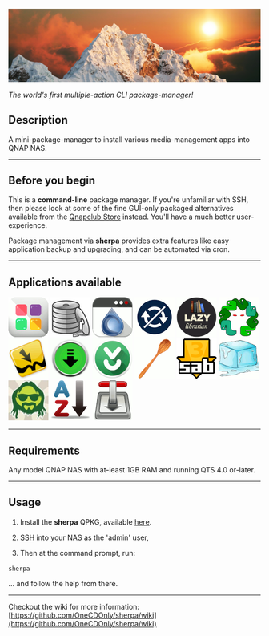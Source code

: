 ![icon](images/sherpa.wide.png)

*The world's first multiple-action CLI package-manager!*

## Description

A mini-package-manager to install various media-management apps into QNAP NAS.

---
## Before you begin

This is a **command-line** package manager. If you're unfamiliar with SSH, then please look at some of the fine GUI-only packaged alternatives available from the [Qnapclub Store](https://qnapclub.eu/en) instead. You'll have a much better user-experience.

Package management via **sherpa** provides extra features like easy application backup and upgrading, and can be automated via cron.

---
## Applications available
[![Entware](images/Entware.gif)](https://github.com/Entware/Entware/wiki)
[![Par2](images/Par2.gif)](https://github.com/Parchive/par2cmdline)
[![Deluge](images/Deluge-web.gif)](https://dev.deluge-torrent.org/)
[![HideThatBanner](images/HideThatBanner.gif)](https://github.com/OneCDOnly/HideThatBanner)
[![LazyLibrarian](images/LazyLibrarian.gif)](https://lazylibrarian.gitlab.io/)
[![Medusa](images/OMedusa.gif)](https://github.com/pymedusa/Medusa)
[![Mylar3](images/Mylar3.gif)](https://github.com/mylar3/mylar3)
[![NZBGet](images/NZBGet.gif)](https://nzbget.net/)
[![nzbToMedia](images/nzbToMedia.gif)](https://github.com/clinton-hall/nzbToMedia)
[![RunLast](images/RunLast.gif)](https://github.com/OneCDOnly/RunLast)
[![SABnzbd](images/SABnzbd.gif)](https://sabnzbd.org/wiki/)
[![SickChill](images/SickChill.gif)](https://github.com/SickChill/SickChill)
[![SickGear](images/OSickGear.gif)](https://github.com/SickGear/SickGear/wiki)
[![SortMyQPKGs](images/SortMyQPKGs.gif)](https://github.com/OneCDOnly/SortMyQPKGs)
[![Transmission](images/OTransmission.gif)](https://transmissionbt.com/)

---
## Requirements

Any model QNAP NAS with at-least 1GB RAM and running QTS 4.0 or-later.

---
## Usage

1) Install the **sherpa** QPKG, available [here](https://github.com/OneCDOnly/sherpa/tree/main/QPKGs/sherpa/build).

2) [SSH](https://www.qnap.com/en/how-to/knowledge-base/article/how-to-access-qnap-nas-by-ssh/) into your NAS as the 'admin' user,

3) Then at the command prompt, run:

```
sherpa
```

... and follow the help from there.

---
Checkout the wiki for more information: [https://github.com/OneCDOnly/sherpa/wiki](https://github.com/OneCDOnly/sherpa/wiki)